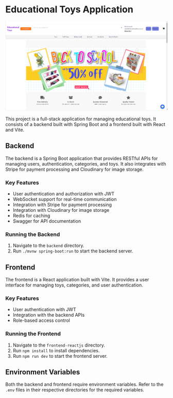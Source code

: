 # Educational Toys Application

![Home Image](public/home.png)

This project is a full-stack application for managing educational toys. It consists of a backend built with Spring Boot and a frontend built with React and Vite.

## Backend

The backend is a Spring Boot application that provides RESTful APIs for managing users, authentication, categories, and toys. It also integrates with Stripe for payment processing and Cloudinary for image storage.

### Key Features

- User authentication and authorization with JWT
- WebSocket support for real-time communication
- Integration with Stripe for payment processing
- Integration with Cloudinary for image storage
- Redis for caching
- Swagger for API documentation

### Running the Backend

1. Navigate to the `backend` directory.
2. Run `./mvnw spring-boot:run` to start the backend server.

## Frontend

The frontend is a React application built with Vite. It provides a user interface for managing toys, categories, and user authentication.

### Key Features

- User authentication with JWT
- Integration with the backend APIs
- Role-based access control

### Running the Frontend

1. Navigate to the `frontend-reactjs` directory.
2. Run `npm install` to install dependencies.
3. Run `npm run dev` to start the frontend server.

## Environment Variables

Both the backend and frontend require environment variables. Refer to the `.env` files in their respective directories for the required variables.
